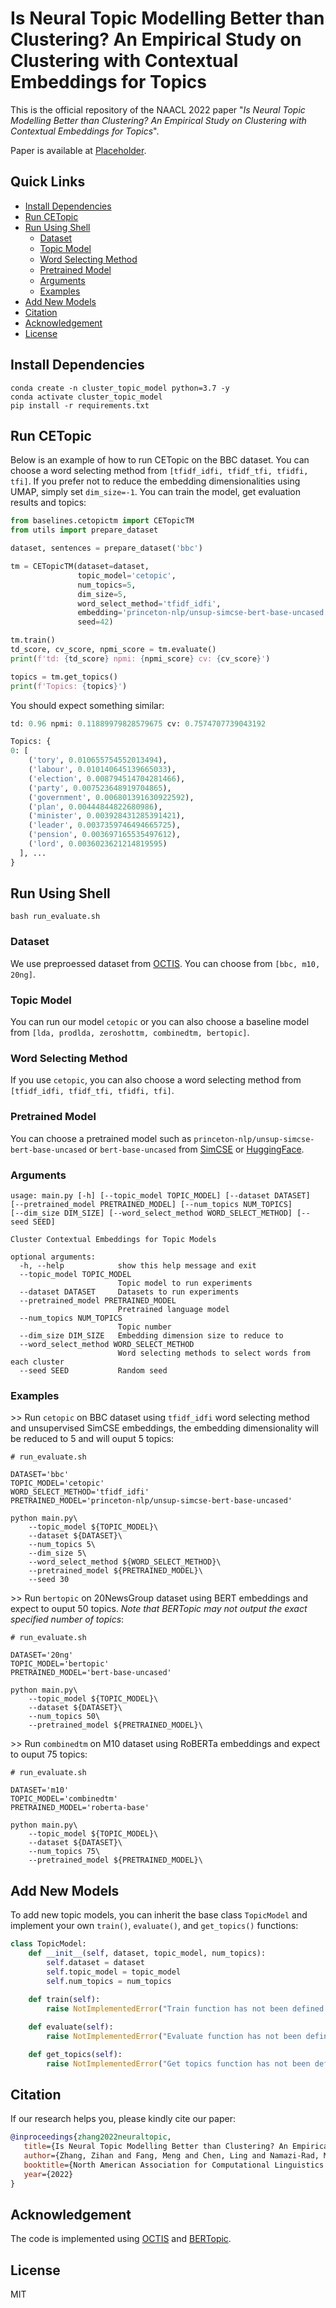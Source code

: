 # Is Neural Topic Modelling Better than Clustering? An Empirical Study on Clustering with Contextual Embeddings for Topics
This is the official repository of the NAACL 2022 paper "*Is Neural Topic Modelling Better than Clustering? An Empirical Study on Clustering with Contextual Embeddings for Topics*".

Paper is available at [Placeholder](https://google.com).

## Quick Links
* [Install Dependencies](#install-dependencies)
* [Run CETopic](#run-cetopic)
* [Run Using Shell](#run-using-shell)
    + [Dataset](#dataset)
    + [Topic Model](#topic-model)
    + [Word Selecting Method](#word-selecting-method)
    + [Pretrained Model](#pretrained-model)
    + [Arguments](#arguments)
    + [Examples](#examples)
 * [Add New Models](#add-new-models)
 * [Citation](#citation)
 * [Acknowledgement](#acknowledgement)
 * [License](#license)

## Install Dependencies
```shell
conda create -n cluster_topic_model python=3.7 -y
conda activate cluster_topic_model
pip install -r requirements.txt
```

## Run CETopic

Below is an example of how to run CETopic on the BBC dataset. You can choose a word selecting method from `[tfidf_idfi, tfidf_tfi, tfidfi, tfi]`. If you prefer not to reduce the embedding dimensionalities using UMAP, simply set `dim_size=-1`. You can train the model, get evaluation results and topics:

```python
from baselines.cetopictm import CETopicTM
from utils import prepare_dataset

dataset, sentences = prepare_dataset('bbc')

tm = CETopicTM(dataset=dataset, 
               topic_model='cetopic', 
               num_topics=5, 
               dim_size=5, 
               word_select_method='tfidf_idfi',
               embedding='princeton-nlp/unsup-simcse-bert-base-uncased', 
               seed=42)

tm.train()
td_score, cv_score, npmi_score = tm.evaluate()
print(f'td: {td_score} npmi: {npmi_score} cv: {cv_score}')

topics = tm.get_topics()
print(f'Topics: {topics}')
```

You should expect something similar:
```python
td: 0.96 npmi: 0.11889979828579675 cv: 0.7574707739043192

Topics: {
0: [
    ('tory', 0.010655754552013494), 
    ('labour', 0.010140645139665033), 
    ('election', 0.008794514704281466), 
    ('party', 0.007523648919704865), 
    ('government', 0.006801391630922592), 
    ('plan', 0.00444844822680986), 
    ('minister', 0.003928431285391421), 
    ('leader', 0.0037359746494665725), 
    ('pension', 0.003697165535497612), 
    ('lord', 0.0036023621214819595)
  ], ...
}
```

## Run Using Shell

```shell
bash run_evaluate.sh
```

### Dataset

We use preproessed dataset from [OCTIS](https://github.com/MIND-Lab/OCTIS#datasets-and-preprocessing). You can choose from `[bbc, m10, 20ng]`. 

### Topic Model

You can run our model `cetopic` or you can also choose a baseline model from `[lda, prodlda, zeroshottm, combinedtm, bertopic]`.

### Word Selecting Method

If you use `cetopic`, you can also choose a word selecting method from `[tfidf_idfi, tfidf_tfi, tfidfi, tfi]`.

### Pretrained Model
You can choose a pretrained model such as `princeton-nlp/unsup-simcse-bert-base-uncased` or `bert-base-uncased` from [SimCSE](https://github.com/princeton-nlp/SimCSE) or [HuggingFace](https://huggingface.co/models).

### Arguments
```
usage: main.py [-h] [--topic_model TOPIC_MODEL] [--dataset DATASET] 
[--pretrained_model PRETRAINED_MODEL] [--num_topics NUM_TOPICS] 
[--dim_size DIM_SIZE] [--word_select_method WORD_SELECT_METHOD] [--seed SEED]

Cluster Contextual Embeddings for Topic Models

optional arguments:
  -h, --help            show this help message and exit
  --topic_model TOPIC_MODEL
                        Topic model to run experiments
  --dataset DATASET     Datasets to run experiments
  --pretrained_model PRETRAINED_MODEL
                        Pretrained language model
  --num_topics NUM_TOPICS
                        Topic number
  --dim_size DIM_SIZE   Embedding dimension size to reduce to
  --word_select_method WORD_SELECT_METHOD
                        Word selecting methods to select words from each cluster
  --seed SEED           Random seed
```

### Examples

\>> Run `cetopic` on BBC dataset using `tfidf_idfi` word selecting method and unsupervised SimCSE embeddings, the embedding dimensionality will be reduced to 5 and will ouput 5 topics:
```shell
# run_evaluate.sh

DATASET='bbc'
TOPIC_MODEL='cetopic'
WORD_SELECT_METHOD='tfidf_idfi'
PRETRAINED_MODEL='princeton-nlp/unsup-simcse-bert-base-uncased'

python main.py\
    --topic_model ${TOPIC_MODEL}\
    --dataset ${DATASET}\
    --num_topics 5\
    --dim_size 5\
    --word_select_method ${WORD_SELECT_METHOD}\
    --pretrained_model ${PRETRAINED_MODEL}\
    --seed 30
```

\>> Run `bertopic` on 20NewsGroup dataset using BERT embeddings and expect to ouput 50 topics. *Note that BERTopic may not output the exact specified number of topics*:
```shell
# run_evaluate.sh

DATASET='20ng'
TOPIC_MODEL='bertopic'
PRETRAINED_MODEL='bert-base-uncased'

python main.py\
    --topic_model ${TOPIC_MODEL}\
    --dataset ${DATASET}\
    --num_topics 50\
    --pretrained_model ${PRETRAINED_MODEL}\
```

\>> Run `combinedtm` on M10 dataset using RoBERTa embeddings and expect to ouput 75 topics:
```shell
# run_evaluate.sh

DATASET='m10'
TOPIC_MODEL='combinedtm'
PRETRAINED_MODEL='roberta-base'

python main.py\
    --topic_model ${TOPIC_MODEL}\
    --dataset ${DATASET}\
    --num_topics 75\
    --pretrained_model ${PRETRAINED_MODEL}\
```

## Add New Models

To add new topic models, you can inherit the base class `TopicModel` and implement your own `train()`, `evaluate()`, and `get_topics()` functions:

```python
class TopicModel:
    def __init__(self, dataset, topic_model, num_topics):
        self.dataset = dataset
        self.topic_model = topic_model
        self.num_topics = num_topics
        
    def train(self):
        raise NotImplementedError("Train function has not been defined!")

    def evaluate(self):
        raise NotImplementedError("Evaluate function has not been defined!")

    def get_topics(self):
        raise NotImplementedError("Get topics function has not been defined!")
```

## Citation

If our research helps you, please kindly cite our paper:
```bibtex
@inproceedings{zhang2022neuraltopic,
   title={Is Neural Topic Modelling Better than Clustering? An Empirical Study on Clustering with Contextual Embeddings for Topics},
   author={Zhang, Zihan and Fang, Meng and Chen, Ling and Namazi-Rad, Mohammad-Reza},
   booktitle={North American Association for Computational Linguistics (NAACL)},
   year={2022}
}
```

## Acknowledgement

The code is implemented using [OCTIS](https://github.com/MIND-Lab/OCTIS) and [BERTopic](https://github.com/MaartenGr/BERTopic).

## License

MIT
